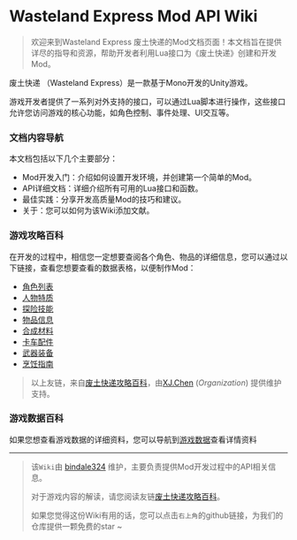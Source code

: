 # Wasteland Express Mod API Wiki

> 欢迎来到Wasteland Express 废土快递的Mod文档页面！本文档旨在提供详尽的指导和资源，帮助开发者利用Lua接口为《废土快递》创建和开发Mod。

废土快递 （Wasteland Express）是一款基于Mono开发的Unity游戏。

游戏开发者提供了一系列对外支持的接口，可以通过Lua脚本进行操作，这些接口允许您访问游戏的核心功能，如角色控制、事件处理、UI交互等。



### 文档内容导航

本文档包括以下几个主要部分：

+ Mod开发入门：介绍如何设置开发环境，并创建第一个简单的Mod。
+ API详细文档：详细介绍所有可用的Lua接口和函数。
+ 最佳实践：分享开发高质量Mod的技巧和建议。
+ 关于：您可以如何为该Wiki添加文献。



### 游戏攻略百科

在开发的过程中，相信您一定想要查阅各个角色、物品的详细信息，您可以通过以下链接，查看您想要查看的数据表格，以便制作Mod：

+ [角色列表](https://xjwiki.github.io/wastelandExpress/page/%E8%A7%92%E8%89%B2%E5%88%97%E8%A1%A8.html)
+ [人物特质](https://xjwiki.github.io/wastelandExpress/page/%E4%BA%BA%E7%89%A9%E7%89%B9%E8%B4%A8.html)
+ [探险技能](https://xjwiki.github.io/wastelandExpress/page/%E6%8E%A2%E9%99%A9%E6%8A%80%E8%83%BD.html)
+ [物品信息](https://xjwiki.github.io/wastelandExpress/page/%E7%89%A9%E5%93%81%E4%BF%A1%E6%81%AF.html)
+ [合成材料](https://xjwiki.github.io/wastelandExpress/page/%E5%90%88%E6%88%90%E6%9D%90%E6%96%99.html)
+ [卡车配件](https://xjwiki.github.io/wastelandExpress/page/%E5%8D%A1%E8%BD%A6%E9%85%8D%E4%BB%B6.html)
+ [武器装备](https://xjwiki.github.io/wastelandExpress/page/%E6%AD%A6%E5%99%A8%E8%A3%85%E5%A4%87.html)
+ [烹饪指南](https://xjwiki.github.io/wastelandExpress/page/%E7%83%B9%E9%A5%AA%E6%8C%87%E5%8D%97.html)



> 以上友链，来自[废土快递攻略百科](https://xjwiki.github.io/wastelandExpress/index.html)，由[XJ.Chen](https://github.com/xjwiki) (*Organization*) 提供维护支持。



### 游戏数据百科

如果您想查看游戏数据的详细资料，您可以导航到[游戏数据](database/README.md)查看详情资料





---

> 该`Wiki`由 [bindale324](https://github.com/bindale324) 维护，主要负责提供Mod开发过程中的API相关信息。
>
> 对于游戏内容的解读，请您阅读友链[废土快递攻略百科](https://xjwiki.github.io/wastelandExpress/index.html)。
>
> 如果您觉得这份Wiki有用的话，您可以点击`右上角`的github链接，为我们的仓库提供一颗免费的star ~ 